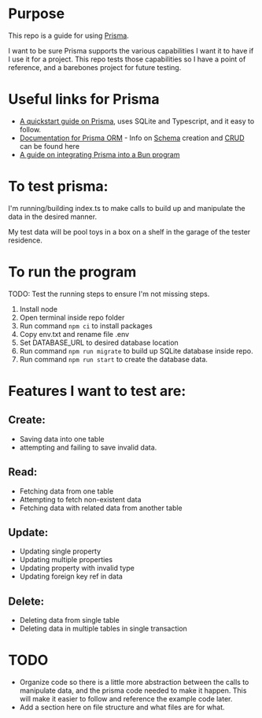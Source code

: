# Purpose
This repo is a guide for using [Prisma](https://www.prisma.io/).

I want to be sure Prisma supports the various capabilities I want it to have if I use it for a project.
This repo tests those capabilities so I have a point of reference, and a barebones project for future testing.

# Useful links for Prisma
- [A quickstart guide on Prisma](https://www.prisma.io/docs/getting-started/quickstart-sqlite), uses SQLite and Typescript, and it easy to follow.
- [Documentation for Prisma ORM](https://www.prisma.io/docs/orm/overview/introduction/what-is-prisma) - Info on [Schema](https://www.prisma.io/docs/orm/prisma-schema/overview) creation and [CRUD](https://www.prisma.io/docs/orm/prisma-client/queries/crud) can be found here
- [A guide on integrating Prisma into a Bun program](https://www.prisma.io/docs/guides/bun)

# To test prisma: 
I'm running/building index.ts to make calls to build up and manipulate the data in the desired manner.

My test data will be pool toys in a box on a shelf in the garage of the tester residence.

# To run the program
TODO: Test the running steps to ensure I'm not missing steps.
1. Install node
1. Open terminal inside repo folder
1. Run command `npm ci` to install packages
1. Copy env.txt and rename file .env
1. Set DATABASE_URL to desired database location 
1. Run command `npm run migrate` to build up SQLite database inside repo.
1. Run command `npm run start` to create the database data.

# Features I want to test are:
## Create: 
- Saving data into one table 
- attempting and failing to save invalid data. 
## Read: 
- Fetching data from one table 
- Attempting to fetch non-existent data 
- Fetching data with related data from another table 
## Update: 
- Updating single property 
- Updating multiple properties 
- Updating property with invalid type 
- Updating foreign key ref in data
## Delete: 
- Deleting data from single table 
- Deleting data in multiple tables in single transaction

# TODO 
- Organize code so there is a little more abstraction between the calls to manipulate data, and the prisma code needed to make it happen. This will make it easier to follow and reference the example code later.
- Add a section here on file structure and what files are for what.
